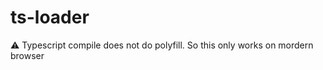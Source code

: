 # ts-loader



:warning: Typescript compile does not do polyfill. So this only works on mordern browser